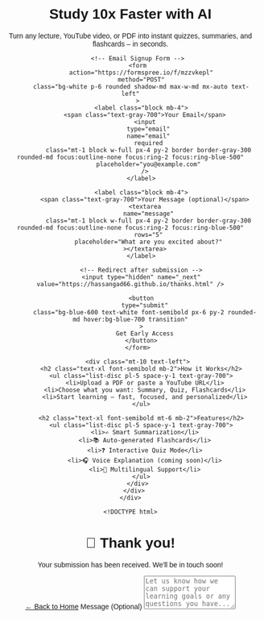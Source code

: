 <!DOCTYPE html>
<html lang="en">
  <head>
    <meta charset="UTF-8" />
    <meta name="viewport" content="width=device-width, initial-scale=1.0" />
    <title>AI Study Buddy</title>
    <script src="https://cdn.tailwindcss.com"></script>
  </head>
  <body class="bg-gradient-to-b from-blue-50 to-white text-gray-800">
    <div class="min-h-screen flex flex-col items-center justify-center px-4">
      <div class="max-w-2xl w-full text-center">
        <h1 class="text-4xl sm:text-5xl font-bold mb-4 text-blue-700">
          Study 10x Faster with AI
        </h1>
        <p class="text-lg sm:text-xl mb-8">
          Turn any lecture, YouTube video, or PDF into instant quizzes, summaries, and flashcards – in seconds.
        </p>

        <!-- Email Signup Form -->
        <form
          action="https://formspree.io/f/mzzvkepl"
          method="POST"
          class="bg-white p-6 rounded shadow-md max-w-md mx-auto text-left"
        >
          <label class="block mb-4">
            <span class="text-gray-700">Your Email</span>
            <input
              type="email"
              name="email"
              required
              class="mt-1 block w-full px-4 py-2 border border-gray-300 rounded-md focus:outline-none focus:ring-2 focus:ring-blue-500"
              placeholder="you@example.com"
            />
          </label>

          <label class="block mb-4">
            <span class="text-gray-700">Your Message (optional)</span>
            <textarea
              name="message"
              class="mt-1 block w-full px-4 py-2 border border-gray-300 rounded-md focus:outline-none focus:ring-2 focus:ring-blue-500"
              rows="5"
              placeholder="What are you excited about?"
            ></textarea>
          </label>

          <!-- Redirect after submission -->
          <input type="hidden" name="_next" value="https://hassangad66.github.io/thanks.html" />

          <button
            type="submit"
            class="bg-blue-600 text-white font-semibold px-6 py-2 rounded-md hover:bg-blue-700 transition"
          >
            Get Early Access
          </button>
        </form>

        <div class="mt-10 text-left">
          <h2 class="text-xl font-semibold mb-2">How it Works</h2>
          <ul class="list-disc pl-5 space-y-1 text-gray-700">
            <li>Upload a PDF or paste a YouTube URL</li>
            <li>Choose what you want: Summary, Quiz, Flashcards</li>
            <li>Start learning — fast, focused, and personalized</li>
          </ul>

          <h2 class="text-xl font-semibold mt-6 mb-2">Features</h2>
          <ul class="list-disc pl-5 space-y-1 text-gray-700">
            <li>✍️ Smart Summarization</li>
            <li>📚 Auto-generated Flashcards</li>
            <li>❓ Interactive Quiz Mode</li>
            <li>🎧 Voice Explanation (coming soon)</li>
            <li>💬 Multilingual Support</li>
          </ul>
        </div>
      </div>
    </div>

    <!DOCTYPE html>
<html lang="en">
  <head>
    <meta charset="UTF-8" />
    <title>Thank You</title>
  </head>
  <body style="text-align: center; font-family: sans-serif; padding-top: 50px;">
    <h1>🎉 Thank you!</h1>
    <p>Your submission has been received. We'll be in touch soon!</p>
    <a href="index.html">← Back to Home</a>
  </body>
</html>


<label class="block mb-4">
  <span class="text-gray-700 font-medium">Message (Optional)</span>
  <textarea
    name="message"
    class="mt-1 block w-full px-4 py-2 border border-gray-300 rounded-md shadow-sm focus:outline-none focus:ring-2 focus:ring-blue-500 focus:border-blue-500"
    rows="4"
    placeholder="Let us know how we can support your learning goals or any questions you have..."
  ></textarea>
</label>


  </body>
</html>

